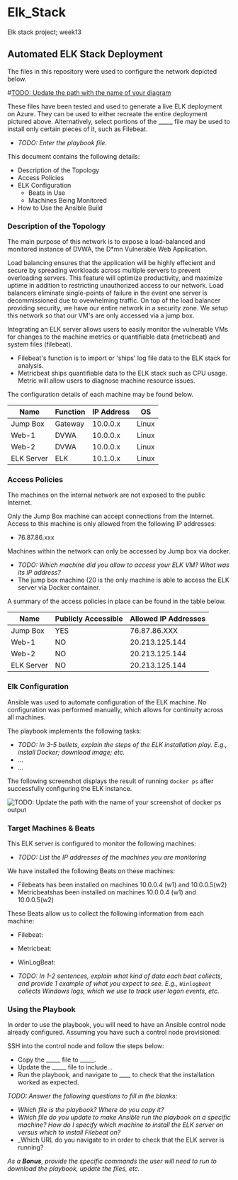# Elk_Stack
Elk stack project; week13
## Automated ELK Stack Deployment

The files in this repository were used to configure the network depicted below.

#[TODO: Update the path with the name of your diagram](Images/diagram_filename.png)

These files have been tested and used to generate a live ELK deployment on Azure. They can be used to either recreate the entire deployment pictured above. Alternatively, select portions of the _____ file may be used to install only certain pieces of it, such as Filebeat.

  - _TODO: Enter the playbook file._

This document contains the following details:
- Description of the Topology
- Access Policies
- ELK Configuration
  - Beats in Use
  - Machines Being Monitored
- How to Use the Ansible Build


### Description of the Topology

The main purpose of this network is to expose a load-balanced and monitored instance of DVWA, the D*mn Vulnerable Web Application.

Load balancing ensures that the application will be highly effecient and secure by spreading workloads across multiple servers to prevent overloading servers. This feature will optimize productivity, and maximize uptime in addition to restricting unauthorized access to our network. Load balancers eliminate single-points of failure in the event one server is decommissioned due to ovewhelming traffic. On top of the load balancer providing security, we have our entire network in a security zone. We setup this network so that our VM's are only accessed via a jump box.

Integrating an ELK server allows users to easily monitor the vulnerable VMs for changes to the machine metrics or quantifiable data (metricbeat) and system files (filebeat).

- Filebeat's function is to import or 'ships' log file data to the ELK stack for analysis.
- Metricbeat ships quantifiable data to the ELK stack such as CPU usage. Metric will allow users to diagnose machine resource issues.

The configuration details of each machine may be found below.

| Name       | Function | IP Address | OS    |
|------------|----------|------------|-------|
| Jump Box   | Gateway  | 10.0.0.x   | Linux |
| Web-1      |  DVWA    | 10.0.0.x   | Linux |
| Web-2      |  DVWA    | 10.0.0.x   | Linux |
| ELK Server |   ELK    | 10.1.0.x   | Linux |

### Access Policies

The machines on the internal network are not exposed to the public Internet. 

Only the Jump Box machine can accept connections from the Internet. Access to this machine is only allowed from the following IP addresses:
- 76.87.86.xxx

Machines within the network can only be accessed by Jump box via docker.
- _TODO: Which machine did you allow to access your ELK VM? What was its IP address?_
- The jump box machine (20 is the only machine is able to access the ELK server via Docker container.

A summary of the access policies in place can be found in the table below.

| Name       | Publicly Accessible | Allowed IP Addresses |
|------------|---------------------|----------------------|
|  Jump Box  |         YES         |     76.87.86.XXX     |
|    Web-1   |          NO         |     20.213.125.144   |
|    Web-2   |          NO         |     20.213.125.144   |
| ELK Server |          NO         |     20.213.125.144   |

### Elk Configuration

Ansible was used to automate configuration of the ELK machine. No configuration was performed manually, which allows for continuity across all machines.

The playbook implements the following tasks:
- _TODO: In 3-5 bullets, explain the steps of the ELK installation play. E.g., install Docker; download image; etc._
- ...
- ...

The following screenshot displays the result of running `docker ps` after successfully configuring the ELK instance.

![TODO: Update the path with the name of your screenshot of docker ps output](Images/docker_ps_output.png)

### Target Machines & Beats
This ELK server is configured to monitor the following machines:
- _TODO: List the IP addresses of the machines you are monitoring_

We have installed the following Beats on these machines:
- Filebeats has been installed on machines 10.0.0.4 (w1) and 10.0.0.5(w2)
- Metricbeatshas been installed on machines 10.0.0.4 (w1) and 10.0.0.5(w2)

These Beats allow us to collect the following information from each machine:
- Filebeat:
- Metricbeat:
- WinLogBeat:

- _TODO: In 1-2 sentences, explain what kind of data each beat collects, and provide 1 example of what you expect to see. E.g., `Winlogbeat` collects Windows logs, which we use to track user logon events, etc._

### Using the Playbook
In order to use the playbook, you will need to have an Ansible control node already configured. Assuming you have such a control node provisioned: 

SSH into the control node and follow the steps below:
- Copy the _____ file to _____.
- Update the _____ file to include...
- Run the playbook, and navigate to ____ to check that the installation worked as expected.

_TODO: Answer the following questions to fill in the blanks:_
- _Which file is the playbook? Where do you copy it?_
- _Which file do you update to make Ansible run the playbook on a specific machine? How do I specify which machine to install the ELK server on versus which to install Filebeat on?_
- _Which URL do you navigate to in order to check that the ELK server is running?

_As a **Bonus**, provide the specific commands the user will need to run to download the playbook, update the files, etc._

